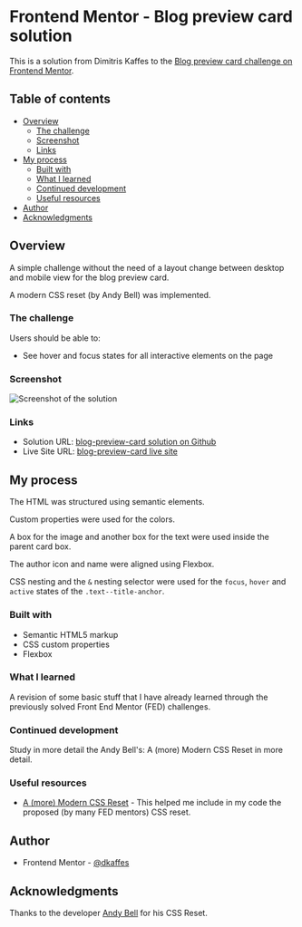 # Frontend Mentor - Blog preview card solution

This is a solution from Dimitris Kaffes to the [Blog preview card challenge on Frontend Mentor](https://www.frontendmentor.io/challenges/blog-preview-card-ckPaj01IcS).

## Table of contents

- [Overview](#overview)
  - [The challenge](#the-challenge)
  - [Screenshot](#screenshot)
  - [Links](#links)
- [My process](#my-process)
  - [Built with](#built-with)
  - [What I learned](#what-i-learned)
  - [Continued development](#continued-development)
  - [Useful resources](#useful-resources)
- [Author](#author)
- [Acknowledgments](#acknowledgments)

## Overview

A simple challenge without the need of a layout change between desktop and mobile view for the blog preview card.

A modern CSS reset (by Andy Bell) was implemented.

### The challenge

Users should be able to:

- See hover and focus states for all interactive elements on the page

### Screenshot

![Screenshot of the solution](./images/screenshot-solution.jpg)

### Links

- Solution URL: [blog-preview-card solution on Github](https://github.com/dkaffes/blog-preview-card)
- Live Site URL: [blog-preview-card live site](https://dkaffes.github.io/blog-preview-card/)

## My process

The HTML was structured using semantic elements.

Custom properties were used for the colors.

A box for the image and another box for the text were used inside the parent card box.

The author icon and name were aligned using Flexbox.

CSS nesting and the `&` nesting selector were used for the `focus`, `hover` and `active` states of the `.text--title-anchor`.

### Built with

- Semantic HTML5 markup
- CSS custom properties
- Flexbox

### What I learned

A revision of some basic stuff that I have already learned through the previously solved Front End Mentor (FED) challenges.

### Continued development

Study in more detail the Andy Bell's: A (more) Modern CSS Reset in more detail.

### Useful resources

- [A (more) Modern CSS Reset](https://piccalil.li/blog/a-more-modern-css-reset/) - This helped me include in my code the proposed (by many FED mentors) CSS reset.

## Author

- Frontend Mentor - [@dkaffes](https://www.frontendmentor.io/profile/dkaffes)

## Acknowledgments

Thanks to the developer [Andy Bell](https://piccalil.li/page/about/) for his CSS Reset.
